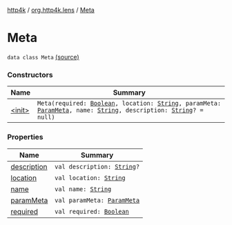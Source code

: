 [http4k](../../index.md) / [org.http4k.lens](../index.md) / [Meta](./index.md)

# Meta

`data class Meta` [(source)](https://github.com/http4k/http4k/blob/master/http4k-core/src/main/kotlin/org/http4k/lens/Meta.kt#L3)

### Constructors

| Name | Summary |
|---|---|
| [&lt;init&gt;](-init-.md) | `Meta(required: `[`Boolean`](https://kotlinlang.org/api/latest/jvm/stdlib/kotlin/-boolean/index.html)`, location: `[`String`](https://kotlinlang.org/api/latest/jvm/stdlib/kotlin/-string/index.html)`, paramMeta: `[`ParamMeta`](../-param-meta/index.md)`, name: `[`String`](https://kotlinlang.org/api/latest/jvm/stdlib/kotlin/-string/index.html)`, description: `[`String`](https://kotlinlang.org/api/latest/jvm/stdlib/kotlin/-string/index.html)`? = null)` |

### Properties

| Name | Summary |
|---|---|
| [description](description.md) | `val description: `[`String`](https://kotlinlang.org/api/latest/jvm/stdlib/kotlin/-string/index.html)`?` |
| [location](location.md) | `val location: `[`String`](https://kotlinlang.org/api/latest/jvm/stdlib/kotlin/-string/index.html) |
| [name](name.md) | `val name: `[`String`](https://kotlinlang.org/api/latest/jvm/stdlib/kotlin/-string/index.html) |
| [paramMeta](param-meta.md) | `val paramMeta: `[`ParamMeta`](../-param-meta/index.md) |
| [required](required.md) | `val required: `[`Boolean`](https://kotlinlang.org/api/latest/jvm/stdlib/kotlin/-boolean/index.html) |
